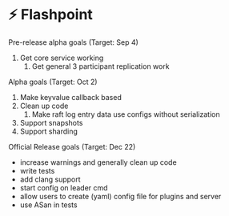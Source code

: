 # :zap: Flashpoint

Pre-release alpha goals (Target: Sep 4)

1. Get core service working
   1. Get general 3 participant replication work

Alpha goals (Target: Oct 2)

1. Make keyvalue callback based
2. Clean up code
   1. Make raft log entry data use configs without serialization
3. Support snapshots
4. Support sharding

Official Release goals (Target: Dec 22)

* increase warnings and generally clean up code
* write tests
* add clang support
* start config on leader cmd
* allow users to create (yaml) config file for plugins and server
* use ASan in tests